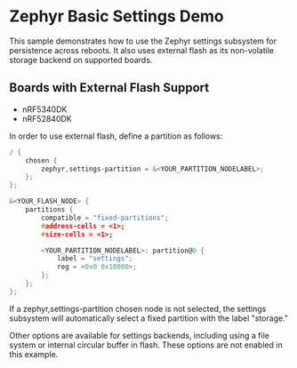 # Zephyr Basic Settings Demo
This sample demonstrates how to use the Zephyr settings subsystem for persistence across reboots. It also uses external flash as its non-volatile storage backend on supported boards.

## Boards with External Flash Support
- nRF5340DK
- nRF52840DK

In order to use external flash, define a partition as follows:
```c
/ {
    chosen {
        zephyr,settings-partition = &<YOUR_PARTITION_NODELABEL>;
    };
};

&<YOUR_FLASH_NODE> {
    partitions {
        compatible = "fixed-partitions";
        #address-cells = <1>;
        #size-cells = <1>;

        <YOUR_PARTITION_NODELABEL>: partition@0 {
            label = "settings";
            reg = <0x0 0x10000>;
        };
    };
};
```

If a zephyr,settings-partition chosen node is not selected, the settings subsystem will automatically select a fixed partition with the label "storage."

Other options are available for settings backends, including using a file system or internal circular buffer in flash. These options are not enabled in this example.